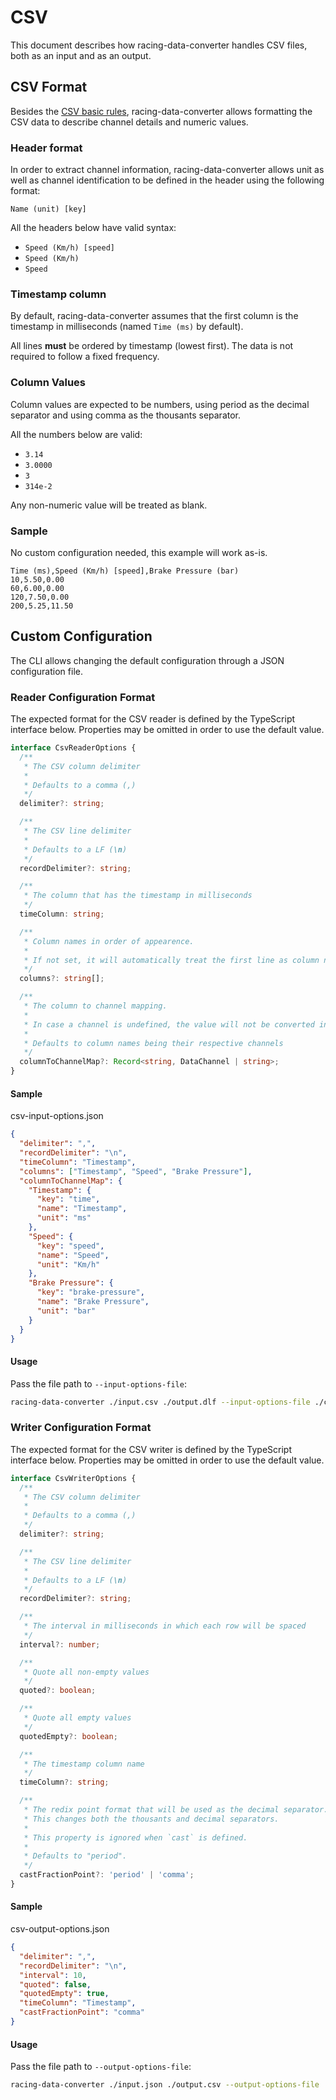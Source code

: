 # CSV

This document describes how racing-data-converter handles CSV files, both as an input and as an output.

## CSV Format

Besides the [CSV basic rules](https://en.wikipedia.org/wiki/Comma-separated_values), racing-data-converter allows formatting the CSV data to describe channel details and numeric values.

### Header format

In order to extract channel information, racing-data-converter allows unit as well as channel identification to be defined in the header using the following format:

```
Name (unit) [key]
```

All the headers below have valid syntax:
- `Speed (Km/h) [speed]`
- `Speed (Km/h)`
- `Speed`

### Timestamp column

By default, racing-data-converter assumes that the first column is the timestamp in milliseconds (named `Time (ms)` by default).

All lines **must** be ordered by timestamp (lowest first). The data is not required to follow a fixed frequency.

### Column Values

Column values are expected to be numbers, using period as the decimal separator and using comma as the thousants separator.

All the numbers below are valid:
- `3.14`
- `3.0000`
- `3`
- `314e-2`

Any non-numeric value will be treated as blank.

### Sample

No custom configuration needed, this example will work as-is.

```csv
Time (ms),Speed (Km/h) [speed],Brake Pressure (bar)
10,5.50,0.00
60,6.00,0.00
120,7.50,0.00
200,5.25,11.50
```

## Custom Configuration

The CLI allows changing the default configuration through a JSON configuration file.

### Reader Configuration Format

The expected format for the CSV reader is defined by the TypeScript interface below. Properties may be omitted in order to use the default value.

```ts
interface CsvReaderOptions {
  /**
   * The CSV column delimiter
   *
   * Defaults to a comma (,)
   */
  delimiter?: string;

  /**
   * The CSV line delimiter
   *
   * Defaults to a LF (\n)
   */
  recordDelimiter?: string;

  /**
   * The column that has the timestamp in milliseconds
   */
  timeColumn: string;

  /**
   * Column names in order of appearence.
   *
   * If not set, it will automatically treat the first line as column names
   */
  columns?: string[];

  /**
   * The column to channel mapping.
   *
   * In case a channel is undefined, the value will not be converted into a data frame
   *
   * Defaults to column names being their respective channels
   */
  columnToChannelMap?: Record<string, DataChannel | string>;
}
```

#### Sample

csv-input-options.json
```json
{
  "delimiter": ",",
  "recordDelimiter": "\n",
  "timeColumn": "Timestamp",
  "columns": ["Timestamp", "Speed", "Brake Pressure"],
  "columnToChannelMap": {
    "Timestamp": {
      "key": "time",
      "name": "Timestamp",
      "unit": "ms"
    },
    "Speed": {
      "key": "speed",
      "name": "Speed",
      "unit": "Km/h"
    },
    "Brake Pressure": {
      "key": "brake-pressure",
      "name": "Brake Pressure",
      "unit": "bar"
    }
  }
}
```

#### Usage

Pass the file path to `--input-options-file`:

```sh
racing-data-converter ./input.csv ./output.dlf --input-options-file ./csv-input-options.json
```

### Writer Configuration Format

The expected format for the CSV writer is defined by the TypeScript interface below. Properties may be omitted in order to use the default value.

```ts
interface CsvWriterOptions {
  /**
   * The CSV column delimiter
   *
   * Defaults to a comma (,)
   */
  delimiter?: string;

  /**
   * The CSV line delimiter
   *
   * Defaults to a LF (\n)
   */
  recordDelimiter?: string;

  /**
   * The interval in milliseconds in which each row will be spaced
   */
  interval?: number;

  /**
   * Quote all non-empty values
   */
  quoted?: boolean;

  /**
   * Quote all empty values
   */
  quotedEmpty?: boolean;

  /**
   * The timestamp column name
   */
  timeColumn?: string;

  /**
   * The redix point format that will be used as the decimal separator.
   * This changes both the thousants and decimal separators.
   *
   * This property is ignored when `cast` is defined.
   *
   * Defaults to "period".
   */
  castFractionPoint?: 'period' | 'comma';
}
```

#### Sample

csv-output-options.json
```json
{
  "delimiter": ",",
  "recordDelimiter": "\n",
  "interval": 10,
  "quoted": false,
  "quotedEmpty": true,
  "timeColumn": "Timestamp",
  "castFractionPoint": "comma"
}
```

#### Usage

Pass the file path to `--output-options-file`:

```sh
racing-data-converter ./input.json ./output.csv --output-options-file ./csv-output-options.json
```
